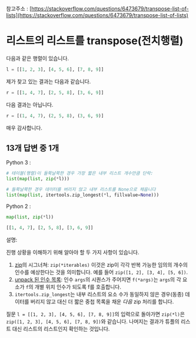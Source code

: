 참고주소 : [https://stackoverflow.com/questions/6473679/transpose-list-of-lists](https://stackoverflow.com/questions/6473679/transpose-list-of-lists)

# 리스트의 리스트를 transpose(전치행렬)

다음과 같은 행렬이 있습니다.

```python
l = [[1, 2, 3], [4, 5, 6], [7, 8, 9]]
```

제가 찾고 있는 결과는 다음과 같습니다.

```python
r = [[1, 4, 7], [2, 5, 8], [3, 6, 9]]
```

다음 결과는 아닙니다.

```python
r = [(1, 4, 7), (2, 5, 8), (3, 6, 9)]
```

매우 감사합니다.

## 13개 답변 중 1개

Python 3 :

```python
# 테이블(행렬)이 들쭉날쭉한 경우 가장 짧은 내부 리스트 개수만큼 단락:
list(map(list, zip(*l)))

# 들쭉날쭉한 경우 데이터를 버리지 않고 내부 리스트를 None으로 채웁니다
list(map(list, itertools.zip_longest(*l, fillvalue=None)))
```

Python 2 :

```python
map(list, zip(*l))
```

```python
[[1, 4, 7], [2, 5, 8], [3, 6, 9]]
```

설명:

진행 상황을 이해하기 위해 알아야 할 두 가지 사항이 있습니다.

1.  [zip](https://docs.python.org/3/library/functions.html#zip)의 시그너쳐: `zip(*iterables)` 이것은 zip이 각각 반복 가능한 임의의 개수의 인수를 예상한다는 것을 의미합니다. 예를 들어 `zip([1, 2], [3, 4], [5, 6])`.
2.  [unpack 된 인수 목록](https://docs.python.org/2/tutorial/controlflow.html#unpacking-argument-lists): 인수 `args`의 시퀀스가 주어지면 `f(*args)`는 `args`의 각 요소가 `f`의 개별 위치 인수가 되도록 f를 호출합니다.
3.  `itertools.zip_longest`는 내부 리스트의 요소 수가 동일하지 않은 경우(동종) 데이터를 버리지 않고 대신 더 짧은 중첩 목록을 채운 _다음_ zip 처리를 합니다.

질문 `l = [[1, 2, 3], [4, 5, 6], [7, 8, 9]]`의 입력으로 돌아가면 `zip(*l)`은 `zip([1, 2, 3], [4, 5, 6], [7, 8, 9])`와 같습니다. 나머지는 결과가 튜플의 리스트 대신 리스트의 리스트인지 확인하는 것입니다.
